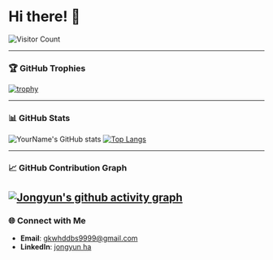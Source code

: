 # Hi there! 👋
![Visitor Count](https://komarev.com/ghpvc/?username=jongyunha&color=brightgreen)

---

### 🏆 GitHub Trophies

[![trophy](https://github-profile-trophy.vercel.app/?username=jongyunha&theme=onedark&row=1&column=6)](https://github.com/ryo-ma/github-profile-trophy)

---

### 📊 GitHub Stats

![YourName's GitHub stats](https://github-readme-stats.vercel.app/api?username=jongyunha&show_icons=true&theme=radical)
[![Top Langs](https://github-readme-stats.vercel.app/api/top-langs/?username=jongyunha&layout=compact&theme=radical)](https://github.com/jongyunha/github-readme-stats)

---

### 📈 GitHub Contribution Graph
[![Jongyun's github activity graph](https://github-readme-activity-graph.vercel.app/graph?username=jongyunha&theme=dracula)](https://github.com/ashutosh00710/github-readme-activity-graph)
---

### 🌐 Connect with Me

- **Email**: gkwhddbs9999@gmail.com
- **LinkedIn**: [jongyun ha](https://www.linkedin.com/in/%EC%A2%85%EC%9C%A4-%ED%95%98-1997291b9/)
